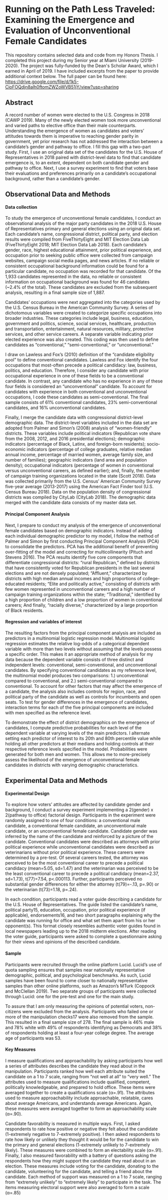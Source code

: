 # Running on the Path Less Traveled: Examining the Emergence and Evaluation of Unconventional Female Candidates

This repository contains selected data and code from my Honors Thesis. I completed this project during my Senior year at Miami University (2019-2020). The project was fully-funded by the Dean's Scholar Award, which I earned in April of 2019. I have included excerpts from the paper to provide additional context below. The full paper can be found here: https://drive.google.com/file/d/1k5-CioFOQdjn8alh0ftomZWZoWVB51jY/view?usp=sharing

## Abstract
A record number of women were elected to the U.S. Congress in 2018 (CAWP 2019).
Many of the newly elected women took more unconventional and varied paths to elective office
than their male counterparts. Understanding the emergence of women as candidates and voters’
attitudes towards them is imperative to reaching gender parity in government, yet prior research
has not addressed the interaction between a candidate’s gender and pathway to office. I fill this
gap with a two-part study. First, I use an original data set of the candidates for the U.S. House of
Representatives in 2018 paired with district-level data to find that candidate emergence is, to an
extent, dependent on both candidate gender and pathway to office. Next, I use a survey
experiment to find that voters base their evaluations and preferences primarily on a candidate’s
occupational background, rather than a candidate’s gender.


## Observational Data and Methods
#### Data collection
To study the emergence of unconventional female candidates, I conduct an observational
analysis of the major party candidates in the 2018 U.S. House of Representatives primary and
general elections using an original data set. Each candidate’s name, congressional district,
political party, and election results were compiled from FiveThirtyEight and MIT Election Data
Lab (FiveThirtyEight 2018; MIT Election Data Lab 2018). Each candidate’s gender, race,
highest educational attainment, prior political experience, and occupation prior to seeking public
office were collected from campaign websites, campaign social media pages, and news articles.
If no reliable or consistent occupational background information could be found for a particular
candidate, no occupation was recorded for that candidate. Of the 1,933 candidates represented in
the data, no reliable or consistent information on occupational background was found for 46
candidates (~2.4% of the total). These candidates are excluded from the subsequent analysis,
resulting in a final sample size of 1,887.

Candidates’ occupations were next aggregated into the categories used by the U.S.
Census Bureau in the American Community Survey. A series of dichotomous variables were
created to categorize specific occupations into broader industries. These categories include legal,
business, education, government and politics, science, social services, healthcare, production and
transportation, entertainment, natural resources, military, protective services, and other service
careers. A separate variable indicating prior elected experience was also created. This coding
was then used to define candidates as “conventional,” “semi-conventional,” or “unconventional.”

I draw on Lawless and Fox’s (2010) definition of the “candidate eligibility pool” to
define conventional candidates. Lawless and Fox identify the four occupations that most-often
precede a political candidacy: law, business, politics, and education. Therefore, I consider any
candidate with prior occupational experience in one of these fields to be a conventional
candidate. In contrast, any candidate who has no experience in any of these four fields is
considered an “unconventional” candidate. To account for candidates with experience in both
conventional and unconventional occupations, I code these candidates as semi-conventional. The
final sample consists of 61% conventional candidates, 23% semi-conventional candidates, and
16% unconventional candidates.

Finally, I merge the candidate data with congressional district-level demographic data.
The district-level variables included in the data set are adopted from Palmer and Simon’s (2008)
analysis of “women-friendly” districts. These variables include political indicators (Republican
vote share from the 2008, 2012, and 2016 presidential elections); demographic indicators (percentage of Black, Latinx, and foreign-born residents); socio-economic indicators (percentage of college graduates, relative median annual income, percentage of married women, average
family size, and number of families); geographic indicators (land area and population density); occupational indicators (percentage of women in conventional versus unconventional careers, as defined earlier); and, finally, the number of campaign training organizations located in the state
(Scott 2018). Data was collected primarily from the U.S. Census’ American Community Survey
five-year average (2013-2017) using the American Fact Finder tool (U.S. Census Bureau 2018).
Data on the population density of congressional districts was compiled by CityLab (CityLab
2018). The demographic data merged with the candidate data consists of my master data set.

#### Principal Component Analysis
Next, I prepare to conduct my analysis of the emergence of unconventional female
candidates based on demographic indicators. Instead of adding each individual demographic
predictor to my model, I follow the method of Palmer and Simon by first conducting Principal
Component Analysis (PCA) to consolidate the predictors. PCA has the additional benefit of
preventing over-fitting of the model and correcting for multicollinearity (Pituch and Stevens
2016). The PCA results identify five core components that differentiate congressional districts:
“rural Republican,” defined by districts that have consistently voted for Republican presidents in
the last several elections and are not densely populated; “Affluent,” characterized by districts
with high median annual incomes and high proportions of college-educated residents; “Elite and
politically active,” consisting of districts with few women represented in unconventional careers
and a high number of campaign training organizations within the state; “Traditional,” identified
by a high proportion of children and a low proportion of women in conventional careers; And
finally, “racially diverse,” characterized by a large proportion of Black residents.

#### Regression and variables of interest
The resulting factors from the principal component analysis are included as predictors in
a multinomial logistic regression model. Multinomial logistic regression estimates the relative
log-odds of a categorical dependent variable with more than two levels without assuming that the
levels possess a specific order. This makes it an appropriate method of analysis for my data
because the dependent variable consists of three distinct and independent levels: conventional,
semi-conventional, and unconventional candidates. By specifying conventional candidates as my
reference level, the multinomial model produces two comparisons: 1.) unconventional compared
to conventional, and 2.) semi-conventional compared to conventional. To account for other
factors that may affect the emergence of a candidate, the analysis also includes controls for
region, race, and political party of the candidate as well as controls for incumbents and open
seats. To test for gender differences in the emergence of candidates, interaction terms for each of
the five principal components are included with men specified as the reference level.

To demonstrate the effect of district demographics on the emergence of candidates, I
compute predictive probabilities for each level of the dependent variable at varying levels of the
main predictors. I alternate setting each predictor of interest to its 20th and 80th percentile value
while holding all other predictors at their medians and holding controls at their respective
reference levels specified in the model. Probabilities were generated for both men and women. 
This allows me to more-precisely assess the likelihood of the emergence of unconventional
female candidates in districts with varying demographic characteristics.


## Experimental Data and Methods
#### Experimental Design
To explore how voters’ attitudes are affected by candidate gender and background, I
conduct a survey experiment implementing a 2(gender) x 2(pathway to office) factorial design.
Participants in the experiment were randomly assigned to one of four conditions: a conventional
male candidate, a conventional female candidate, an unconventional male candidate, or an
unconventional female candidate. Candidate gender was inferred by the name of the candidate 
and reinforced by a picture of the candidate. Conventional candidates were described as
attorneys with prior political experience while unconventional candidates were described as
veterinarians without prior political experience. These careers were determined by a pre-test.
Of several careers tested, the attorney was perceived to be the most conventional career to
precede a political candidacy (mean=5.05, sd=1.47) and the veterinarian was perceived to be the
least conventional career to precede a political candidacy (mean=2.37, sd=1.73), t(77)=7.54,
p<.000113. Further, participants perceived no substantial gender differences for either the
attorney (t(79)=-.13, p=.90) or the veterinarian (t(73)=1.18, p=.24).

In each condition, participants read a voter guide describing a candidate for the U.S.
House of Representatives. The guide listed the candidate’s name, political party15, education,
occupation, prior political experience (if applicable), endorsements16, and two short paragraphs
explaining why the candidate was running for office and what set them apart from his or her
opponent(s). This format closely resembles authentic voter guides found in local newspapers
leading up to the 2018 midterm elections. After reading the voter guide, participants were asked
to complete a questionnaire asking for their views and opinions of the described candidate.

#### Sample
Participants were recruited through the online platform Lucid. Lucid’s use of quota
sampling ensures that samples near nationally representative demographic, political, and
psychological benchmarks. As such, Lucid samples have been found to come closer to nationally
representative samples than other online platforms, such as Amazon’s MTurk (Coppock and
McClellan 2019). Two separate groups of participants were collected through Lucid: one for the
pre-test and one for the main study.

To assure that I am only measuring the opinions of potential voters, non-citizens were
excluded from the analysis. Participants who failed one or more of the manipulation checks17
were also removed from the sample. This resulted in a final sample size of 278. The final sample
is 46% male and 78% white with 49% of respondents identifying as Democrats and 38% of
respondents holding at least a four-year college degree. The average age of participants was 53.

#### Key Measures
I measure qualifications and approachability by asking participants how well a series of
attributes describes the candidate they read about in the manipulation. Participants ranked how
well each attribute suited the candidate on a 1 to 7 scale, ranging from “not well at all” to “very
well.” The attributes used to measure qualifications include qualified, competent, politically
knowledgeable, and prepared to hold office. These items were averaged together to create a
qualifications scale (α=.91). The attributes used to measure approachability include approachable, relatable, cares about average Americans, and understands average Americans. Again, these measures were averaged together to form an approachability scale (α=.90).

Candidate favorability is measured in multiple ways. First, I asked respondents to rate
how positive or negative they felt about the candidate (1-extremely negative to 7-extremely
positive). I then asked respondents to rate how likely or unlikely they thought it would be for the
candidate to win the primary and general elections (1-extremely unlikely to 7-extremely likely).
These measures were combined to form an electability scale (α=.91). Finally, I also measured
favorability with a battery of questions asking the respondents how they might support the
candidate they read about in an election. These measures include voting for the candidate,
donating to the candidate, volunteering for the candidate, and telling a friend about the candidate.
Each method of support was measured on a 1 to 7 scale, ranging from “extremely unlikely” to
“extremely likely” to participate in the task. The items measuring electoral support were also
averaged to form a scale (α=.85)





